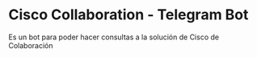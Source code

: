 # Cisco Collaboration - Telegram Bot

Es un bot para poder hacer consultas a la solución de Cisco de Colaboración

